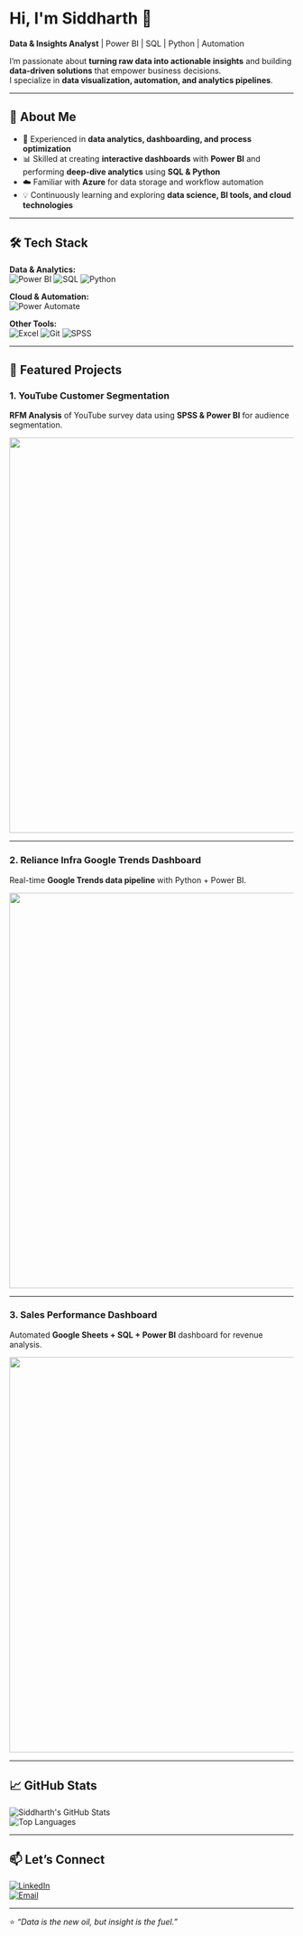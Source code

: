 # Hi, I'm Siddharth 👋  

**Data & Insights Analyst** | Power BI | SQL | Python | Automation

I’m passionate about **turning raw data into actionable insights** and building **data-driven solutions** that empower business decisions.  
I specialize in **data visualization, automation, and analytics pipelines**.  

---

## 🚀 About Me  
- 🎯 Experienced in **data analytics, dashboarding, and process optimization**  
- 📊 Skilled at creating **interactive dashboards** with **Power BI** and performing **deep-dive analytics** using **SQL & Python**  
- ☁️ Familiar with **Azure** for data storage and workflow automation  
- 💡 Continuously learning and exploring **data science, BI tools, and cloud technologies**  

---

## 🛠️ Tech Stack  

**Data & Analytics:**  
![Power BI](https://img.shields.io/badge/Power%20BI-F2C811?style=for-the-badge&logo=powerbi&logoColor=black)
![SQL](https://img.shields.io/badge/SQL-4479A1?style=for-the-badge&logo=database&logoColor=white)
![Python](https://img.shields.io/badge/Python-3776AB?style=for-the-badge&logo=python&logoColor=white)

**Cloud & Automation:**  
![Power Automate](https://img.shields.io/badge/Power%20Automate-0066FF?style=for-the-badge&logo=power-automate&logoColor=white)

**Other Tools:**  
![Excel](https://img.shields.io/badge/Excel-217346?style=for-the-badge&logo=microsoft-excel&logoColor=white)
![Git](https://img.shields.io/badge/Git-F05032?style=for-the-badge&logo=git&logoColor=white)
![SPSS](https://img.shields.io/badge/SPSS-002E60?style=for-the-badge&logo=ibm&logoColor=white)

---

## 📂 Featured Projects  

### **1. YouTube Customer Segmentation**  
**RFM Analysis** of YouTube survey data using **SPSS & Power BI** for audience segmentation.  

<p align="center">
  <img src="./assets/youtube-segmentation.gif" width="700">
</p>

---

### **2. Reliance Infra Google Trends Dashboard**  
Real-time **Google Trends data pipeline** with Python + Power BI.  

<p align="center">
  <img src="./assets/reliance-trends.gif" width="700">
</p>

---

### **3. Sales Performance Dashboard**  
Automated **Google Sheets + SQL + Power BI** dashboard for revenue analysis.  

<p align="center">
  <img src="./assets/sales-dashboard.gif" width="700">
</p>

---

## 📈 GitHub Stats  

![Siddharth's GitHub Stats](https://github-readme-stats.vercel.app/api?username=SiddharthRGowda&show_icons=true&theme=tokyonight)  
![Top Languages](https://github-readme-stats.vercel.app/api/top-langs/?username=SiddharthRGowda&layout=compact&theme=tokyonight)

---

## 📫 Let’s Connect  

[![LinkedIn](https://img.shields.io/badge/LinkedIn-blue?style=for-the-badge&logo=linkedin)](https://linkedin.com/in/yourprofile)  
[![Email](https://img.shields.io/badge/Email-red?style=for-the-badge&logo=gmail)](mailto:youremail@gmail.com)

---

⭐ *“Data is the new oil, but insight is the fuel.”*  
